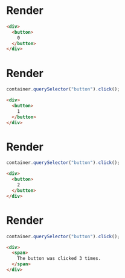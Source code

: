 # Render
```html
<div>
  <button>
    0
  </button>
</div>
```


# Render
```js
container.querySelector("button").click();
```
```html
<div>
  <button>
    1
  </button>
</div>
```


# Render
```js
container.querySelector("button").click();
```
```html
<div>
  <button>
    2
  </button>
</div>
```


# Render
```js
container.querySelector("button").click();
```
```html
<div>
  <span>
    The button was clicked 3 times.
  </span>
</div>
```

